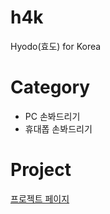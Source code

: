 # h4k
Hyodo(효도) for Korea

# Category
+ PC 손봐드리기
+ 휴대폽 손봐드리기

# Project
[프로젝트 페이지](https://codefor.kr/wiki/%ED%9A%A8%EB%8F%84%ED%8F%AC%EC%BD%94%EB%A6%AC%EC%95%84)
